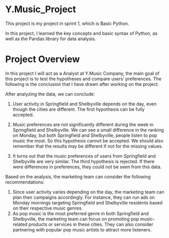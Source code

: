 # Y.Music_Project

This project is my project in sprint 1, which is Basic Python.

In this project, I learned the key concepts and basic syntax of Python, as well as the Pandas library for data analysis.

# Project Overview

In this project I will act as a Analyst at Y.Music Company, the main goal of this project is to test the hypotheses and compare users’ preferences. The following is the conclusion that I have drawn after working on the project.

After analyzing the data, we can conclude:
1. User activity in Springfield and Shelbyville depends on the day, even though the cities are different.
    The first hypothesis can be fully accepted.
    
2. Music preferences are not significantly different during the week in Springfield and Shelbyville. We can see a small difference in the ranking on Monday, but both Springfield and Shelbyville, people listen to pop music the most.
    So this hypothesis cannot be accepted. We should also remember that the results may be different if not for the missing values.

3. It turns out that the music preferences of users from Springfield and Shelbyville are very similar.
    The third hypothesis is rejected. If there were differences in preferences, they could not be seen from this data.

Based on the analysis, the marketing team can consider the following recommendations:
1. Since user activity varies depending on the day, the marketing team can plan their campaigns accordingly. For instance, they can run ads on Monday mornings targeting Springfield and Shelbyville residents based on their respective music genres.
2. As pop music is the most preferred genre in both Springfield and Shelbyville, the marketing team can focus on promoting pop music-related products or services in these cities. They can also consider partnering with popular pop music artists to attract more listeners.
